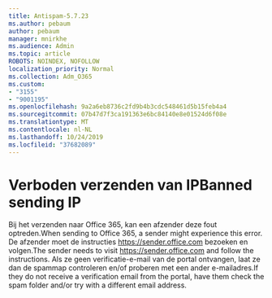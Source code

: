 ```yaml
---
title: Antispam-5.7.23
ms.author: pebaum
author: pebaum
manager: mnirkhe
ms.audience: Admin
ms.topic: article
ROBOTS: NOINDEX, NOFOLLOW
localization_priority: Normal
ms.collection: Adm_O365
ms.custom:
- "3155"
- "9001195"
ms.openlocfilehash: 9a2a6eb8736c2fd9b4b3cdc548461d5b15feb4a4
ms.sourcegitcommit: 07b47d7f3ca191363e6bc84140e8e01524d6f08e
ms.translationtype: MT
ms.contentlocale: nl-NL
ms.lasthandoff: 10/24/2019
ms.locfileid: "37682089"
---
```

# <a name="banned-sending-ip"></a><span data-ttu-id="501dd-102">Verboden verzenden van IP</span><span class="sxs-lookup"><span data-stu-id="501dd-102">Banned sending IP</span></span>

<span data-ttu-id="501dd-103">Bij het verzenden naar Office 365, kan een afzender deze fout optreden.</span><span class="sxs-lookup"><span data-stu-id="501dd-103">When sending to Office 365, a sender might experience this error.</span></span> <span data-ttu-id="501dd-104">De afzender moet de instructies https://sender.office.com bezoeken en volgen.</span><span class="sxs-lookup"><span data-stu-id="501dd-104">The sender needs to visit https://sender.office.com and follow the instructions.</span></span>  <span data-ttu-id="501dd-105">Als ze geen verificatie-e-mail van de portal ontvangen, laat ze dan de spammap controleren en/of proberen met een ander e-mailadres.</span><span class="sxs-lookup"><span data-stu-id="501dd-105">If they do not receive a verification email from the portal, have them check the spam folder and/or try with a different email address.</span></span>